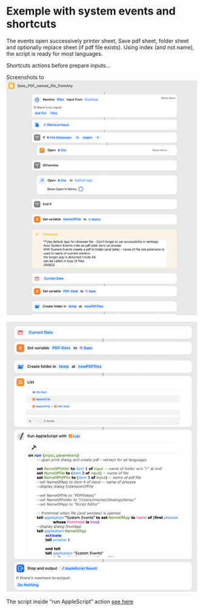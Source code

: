 # Exemple with system events and shortcuts

The events open successively printer sheet, Save pdf sheet, folder sheet and optionally replace sheet (if pdf file exists). Using index (and not name), the script is ready for most languages.

Shortcuts actions before prepare inputs...

Screenshots to
![screenshot 1](Shortcuts_top.png)

![screenshot 2](Shortcuts_bottom.png)

The script inside “run AppleScript” action [see here](https://github.com/dev-xiligroup/Some-notes-about-Applescript-in-Sequoia/blob/main/SavePDFwithSystemEvents/Run_Script.applescript)